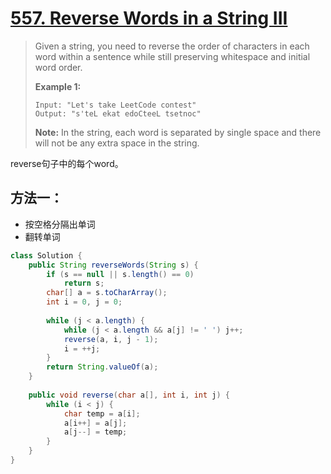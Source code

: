 # [557. Reverse Words in a String III][1]

> Given a string, you need to reverse the order of characters in each word within a sentence while still preserving whitespace and initial word order.
>
> **Example 1:**
>
> ```
> Input: "Let's take LeetCode contest"
> Output: "s'teL ekat edoCteeL tsetnoc"
> ```
>
>
>
> **Note:** In the string, each word is separated by single space and there will not be any extra space in the string.



reverse句子中的每个word。



## 方法一：

* 按空格分隔出单词
* 翻转单词



```java
class Solution {
    public String reverseWords(String s) {
        if (s == null || s.length() == 0)
            return s;
        char[] a = s.toCharArray();
        int i = 0, j = 0;
        
        while (j < a.length) {
            while (j < a.length && a[j] != ' ') j++;
            reverse(a, i, j - 1);
            i = ++j;
        }
        return String.valueOf(a);
    }
    
    public void reverse(char a[], int i, int j) {
        while (i < j) {
            char temp = a[i];
            a[i++] = a[j];
            a[j--] = temp;
        }
    }
}
```









[1]: https://leetcode.com/problems/reverse-words-in-a-string-iii/